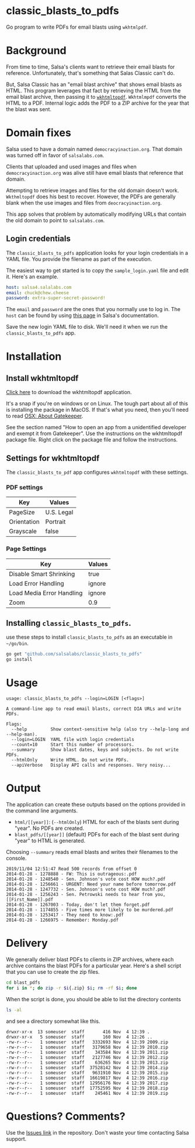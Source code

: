 # classic_blasts_to_pdfs

Go program to write PDFs for email blasts using `wkhtmlpdf`.

# Background

From time to time, Salsa's clients want to retrieve their email blasts for reference.  Unfortunately, that's something that Salas Classic can't do.

But, Salsa Classic has an "email blast archive" that shows email blasts as HTML.  This program leverages that fact by retrieving the HTML from the email blast archive, then passing it to [`wkhtmltopdf`](https://wkhtmltopdf.org/).  `Wkhtmlmpdf` converts the HTML to a PDF.  Internal logic adds the PDF to a ZIP archive for the year that the blast was sent.

# Domain fixes

Salsa used to have a domain named `democracyinaction.org`.  That domain was turned off in favor of `salsalabs.com`.

Clients that uploaded and used images and files when `democracyinaction.org` was alive still have email blasts that reference that domain.

Attempting to retrieve images and files for the old domain doesn't work.  `Wkthmltopdf` does his best to recover.  However, the PDFs are generally blank when the use images and files from `deocracyinaction.org`.

This app solves that problem by automatically modifying URLs that contain the old domain to point to `salsalabs.com`.

## Login credentials

The `classic_blasts_to_pdfs` application looks for your login credentials in a YAML file.  You provide the filename as part of the execution.

  The easiest way to get started is to  copy the `sample_login.yaml` file and edit it.  Here's an example.

```yaml
host: salsa4.salalabs.com
email: chuck@chew.cheese
password: extra-super-secret-password!
```

The `email` and `password` are the ones that you normally use to log in. The `host` can be found by using [this page](https://help.salsalabs.com/hc/en-us/articles/115000341773-Salsa-Application-Program-Interface-API-#api_host) in Salsa's documentation.

Save the new login YAML file to disk.  We'll need it when we  run the `classic_blasts_to_pdfs` app.

# Installation

## Install wkhtmltopdf

[Click here](https://wkhtmltopdf.org/) to download the wkhtmltopdf application.

It's a snap if you're on windows or on Linux.
The tough part about all of this is installing the package in MacOS. If that's what you need, then you'll need to read [OSX: About Gatekeeper](https://support.apple.com/en-us/HT202491).

See the section named "How to open an app from a unidentified developer and exempt it from Gatekeeper". Use the instructions on the wkhtmltopdf package file. Right click on the package file and follow the instructions.

## Settings for wkhtmltopdf

The `classic_blasts_to_pdf` app configures `wkhtmltopdf` with these settings.

### PDF settings

| Key         | Values     |
| ----------- | ---------- |
| PageSize    | U.S. Legal |
| Orientation | Portrait   |
| Grayscale   | false      |

### Page Settings

| Key                       | Values |
| ------------------------- | ------ |
| Disable Smart Shrinking   | true   |
| Load Error Handling       | ignore |
| Load Media Error Handling | ignore |
| Zoom                      | 0.9    |

## Installing `classic_blasts_to_pdfs`.

use these steps to install `classic_blasts_to_pdfs` as an executable in `~/go/bin`.

```bash
go get "github.com/salsalabs/classic_blasts_to_pdfs"
go install
```


# Usage

```
usage: classic_blasts_to_pdfs --login=LOGIN [<flags>]

A command-line app to read email blasts, correct DIA URLs and write PDFs.

Flags:
  --help         Show context-sensitive help (also try --help-long and --help-man).
  --login=LOGIN  YAML file with login credentials
  --count=10     Start this number of processors.
  --summary      Show blast dates, keys and subjects. Do not write PDFs.
  --htmlOnly     Write HTML. Do not write PDFs.
  --apiVerbose   Display API calls and responses. Very noisy...
```

# Output

The application can create these outputs based on the options provided in the command line arguments.

-   `html/[[year]]`: (`--htmlOnly`) HTML for each of the blasts sent during "year".  No PDFs are created.
-   `blast_pdfs/[[year]]` (default) PDFs for each of the blast sent during "year" to HTML is generated.

Choosing `--summary` reads email blasts and writes their filenames to the console.

```
2019/11/04 12:51:47 Read 500 records from offset 0
2014-01-28 - 1278888 - FW: This is outrageous:.pdf
2014-01-28 - 1248540 - Sen. Johnson's vote cost HOW much?.pdf
2014-01-28 - 1256661 - URGENT: Need your name before tomorrow.pdf
2014-01-28 - 1247732 - Sen. Johnson's vote cost HOW much?.pdf
2014-01-28 - 1256243 - Sen. Petrowski needs to hear from you, [[First_Name]].pdf
2014-01-28 - 1267003 - Today, don't let them forget.pdf
2014-01-28 - 1174855 - Five times more likely to be murdered.pdf
2014-01-28 - 1253417 - They need to know:.pdf
2014-01-28 - 1266975 - Remember: Monday.pdf
```

# Delivery

We generally deliver blast PDFs to clients in ZIP archives, where each archive
contains the blast PDFs for a particular year. Here's a shell script that you
can use to create the zip files.

```bash
cd blast_pdfs
for i in *; do zip -r $i{.zip} $i; rm -rf $i; done
```
When the script is done, you should be able to list the directory contents

```bash
ls -al
```

and see a directory somewhat like this.

```
drwxr-xr-x  13 someuser  staff       416 Nov  4 12:39 .
drwxr-xr-x   5 someuser  staff       160 Nov  4 12:26 ..
-rw-r--r--   1 someuser  staff   3332693 Nov  4 12:39 2009.zip
-rw-r--r--   1 someuser  staff   3179658 Nov  4 12:39 2010.zip
-rw-r--r--   1 someuser  staff    343584 Nov  4 12:39 2011.zip
-rw-r--r--   1 someuser  staff   2127746 Nov  4 12:39 2012.zip
-rw-r--r--   1 someuser  staff    636265 Nov  4 12:39 2013.zip
-rw-r--r--   1 someuser  staff  37528142 Nov  4 12:39 2014.zip
-rw-r--r--   1 someuser  staff   9631910 Nov  4 12:39 2015.zip
-rw-r--r--   1 someuser  staff  16619817 Nov  4 12:39 2016.zip
-rw-r--r--   1 someuser  staff  12956176 Nov  4 12:39 2017.zip
-rw-r--r--   1 someuser  staff  17752595 Nov  4 12:39 2018.zip
-rw-r--r--   1 someuser  staff    245461 Nov  4 12:39 2019.zip
```

# Questions?  Comments?

Use the [Issues link](https://github.com/salsalabs/classic_blasts_to_pdfs/issues) in the repository.  Don't waste your time contacting Salsa support.
